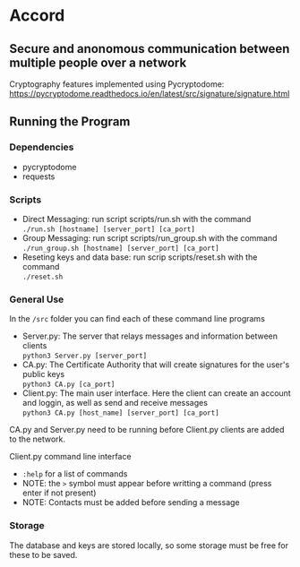 # Accord
## Secure and anonomous communication between multiple people over a network


Cryptography features implemented using Pycryptodome: https://pycryptodome.readthedocs.io/en/latest/src/signature/signature.html

## Running the Program

### Dependencies
- pycryptodome
- requests

### Scripts
- Direct Messaging: run script scripts/run.sh with the command  
``./run.sh [hostname] [server_port] [ca_port]``
- Group Messaging: run script scripts/run_group.sh with the command  
``./run_group.sh [hostname] [server_port] [ca_port]``
- Reseting keys and data base: run scrip scripts/reset.sh with the command  
``./reset.sh``

### General Use
In the ``/src`` folder you can find each of these command line programs

- Server.py: The server that relays messages and information between clients  
``python3 Server.py [server_port]``
- CA.py: The Certificate Authority that will create signatures for the user's public keys  
``python3 CA.py [ca_port]``
- Client.py: The main user interface. Here the client can create an account and loggin, as well as send and receive messages  
``python3 CA.py [host_name] [server_port] [ca_port]``

CA.py and Server.py need to be running before Client.py clients are added to the network.

Client.py command line interface

- ``:help`` for a list of commands
- NOTE: the ``>`` symbol must appear before writting a command (press enter if not present)
- NOTE: Contacts must be added before sending a message


### Storage
The database and keys are stored locally, so some storage must be free for these to be saved. 


